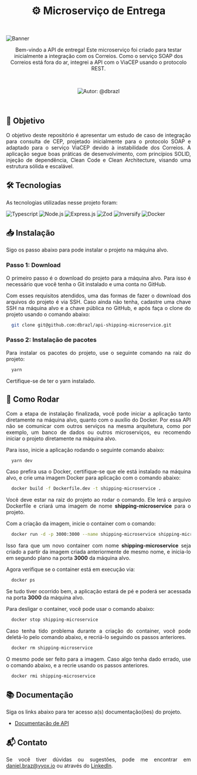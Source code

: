 <h1 align="center">⚙️ Microserviço de Entrega</h1>
<br>

![Banner](https://github-dbrazl.s3.us-east-1.amazonaws.com/api-shipping-microservice/banner.svg?v=1.0.0)

<p align="center">
  Bem-vindo a API de entrega! Este microserviço foi criado para testar inicialmente a integração com os Correios. Como o serviço SOAP dos Correios está fora do ar, integrei a API com o ViaCEP usando o protocolo REST.
</p>

<br>
<p align="center">
  <img src="https://img.shields.io/badge/autor-@dbrazl-FB8C00?style=flat" alt="Autor: @dbrazl">
</p>
<br>

## 🎯 Objetivo

<p align="justify">
  O objetivo deste repositório é apresentar um estudo de caso de integração para consulta de CEP, projetado inicialmente para o protocolo SOAP e adaptado para o serviço ViaCEP devido à instabilidade dos Correios. A aplicação segue boas práticas de desenvolvimento, com princípios SOLID, injeção de dependência, Clean Code e Clean Architecture, visando uma estrutura sólida e escalável.
</p>

## 🛠 Tecnologias

<p align="justify">
  As tecnologias utilizadas nesse projeto foram:
</p>

![Typescript](https://img.shields.io/badge/Typescript-333333?style=flat&logo=typescript)
![Node.js](https://img.shields.io/badge/Node.js-333333?style=flat&logo=node.js)
![Express.js](https://img.shields.io/badge/Express.js-333333?style=flat&logo=express&logoColor=black)
![Zod](https://img.shields.io/badge/Zod-333333?style=flat&logo=zod&logoColor=blue)
![Inversify](https://img.shields.io/badge/Inversify-333333?style=flat&logo=node.js&logoColor=yellow)
![Docker](https://img.shields.io/badge/Docker-333333?style=flat&logo=docker)

## 📥 Instalação

Sigo os passo abaixo para pode instalar o projeto na máquina alvo.

### Passo 1: Download

<p align="justify">
  O primeiro passo é o download do projeto para a máquina alvo. Para isso é necessário que você tenha o Git instalado e uma conta no GitHub.
</p>
<p align="justify">
  Com esses requisitos atendidos, uma das formas de fazer o download dos arquivos do projeto é via SSH. Caso ainda não tenha, cadastre uma chave SSH na máquina alvo e a chave pública no GitHub, e após faça o clone do projeto usando o comando abaixo:
</p>

```bash
  git clone git@github.com:dbrazl/api-shipping-microservice.git
```

### Passo 2: Instalação de pacotes

<p align="justify">
  Para instalar os pacotes do projeto, use o seguinte comando na raiz do projeto:
</p>

```bash
  yarn
```

<p align="justify">
  Certifique-se de ter o yarn instalado.
</p>

## 🚀 Como Rodar

<p align="justify">
  Com a etapa de instalação finalizada, você pode iniciar a aplicação tanto diretamente na máquina alvo, quanto com o auxílio do Docker. Por essa API não se comunicar com outros serviços na mesma arquitetura, como por exemplo, um banco de dados ou outros microserviços, eu recomendo iniciar o projeto diretamente na máquina alvo.
</p>

<p align="justify">
  Para isso, inicie a aplicação rodando o seguinte comando abaixo:
</p>

```bash
  yarn dev
```

<p align="justify">
  Caso prefira usa o Docker, certifique-se que ele está instalado na máquina alvo, e crie uma imagem Docker para aplicação com o comando abaixo:
</p>

```bash
  docker build -f Dockerfile.dev -t shipping-microservice .
```

<p align="justify">
  Você deve estar na raiz do projeto ao rodar o comando. Ele lerá o arquivo Dockerfile e criará uma imagem de nome <strong>shipping-microservice</strong> para o projeto.
</p>

<p align="justify">
  Com a criação da imagem, inicie o container com o comando:
</p>

```bash
  docker run -d -p 3000:3000 --name shipping-microservice shipping-microservice
```

<p align="justify">
  Isso fara que um novo container com nome <strong>shipping-microservice</strong> seja criado a partir da imagem criada anteriormente de mesmo nome, e inicia-lo em segundo plano na porta <strong>3000</strong> da máquina alvo.
</p>

<p align="justify">
  Agora verifique se o container está em execução via:
</p>

```bash
  docker ps
```

<p align="justify">
  Se tudo tiver ocorrido bem, a aplicação estará de pé e poderá ser acessada na porta <strong>3000</strong> da máquina alvo.
</p>

<p align="justify">
  Para desligar o container, você pode usar o comando abaixo:
</p>

```bash
  docker stop shipping-microservice
```

<p align="justify">
  Caso tenha tido problema durante a criação do container, você pode deletá-lo pelo comando abaixo, e recriá-lo seguindo os passos anteriores.
</p>

```bash
  docker rm shipping-microservice
```

<p align="justify">
  O mesmo pode ser feito para a imagem. Caso algo tenha dado errado, use o comando abaixo, e a recrie usando os passos anteriores.
</p>

```bash
  docker rmi shipping-microservice
```

## 📚 Documentação

<p align="justify">
  Siga os links abaixo para ter acesso a(s) documentação(ões) do projeto.
</p>

- [Documentação de API](./docs/API_DOCUMENTATION.md)

## 📬 Contato

<p align="justify">
  Se você tiver dúvidas ou sugestões, pode me encontrar em <a href="mailto:daniel.braz@vyox.io">daniel.braz@vyox.io</a> ou através do <a href="https://www.linkedin.com/in/dbrazl/">LinkedIn</a>.
</p>
